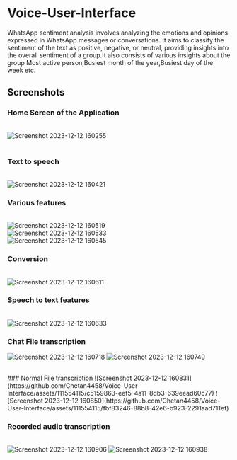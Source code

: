 # Voice-User-Interface


WhatsApp sentiment analysis involves analyzing the emotions and opinions expressed in WhatsApp messages or conversations. It aims to classify the sentiment of the text as positive, negative, or neutral, providing insights into the overall sentiment of a group.It also consists of various insights about the group Most active person,Busiest month of the year,Busiest day of the week etc.



## Screenshots
### Home Screen of the Application
<br />![Screenshot 2023-12-12 160255](https://github.com/Chetan4458/Voice-User-Interface/assets/111554115/3e4979ec-78fb-40f0-a8cb-da17bd410849)
<br />
<br />
### Text to speech
<br />![Screenshot 2023-12-12 160421](https://github.com/Chetan4458/Voice-User-Interface/assets/111554115/e35f92c9-82c4-4217-b74d-d317a3a1bedc)
<br />
### Various features
<br />![Screenshot 2023-12-12 160519](https://github.com/Chetan4458/Voice-User-Interface/assets/111554115/26010675-564c-400a-bbd3-906e77638de1)
<br />![Screenshot 2023-12-12 160533](https://github.com/Chetan4458/Voice-User-Interface/assets/111554115/2b8d7a1f-e6a2-4fb8-87da-68254e675e9b)
<br />![Screenshot 2023-12-12 160545](https://github.com/Chetan4458/Voice-User-Interface/assets/111554115/6ace76a9-64fa-491a-b6fe-0d3cc552155d)
<br />
### Conversion
<br />![Screenshot 2023-12-12 160611](https://github.com/Chetan4458/Voice-User-Interface/assets/111554115/c6123d1d-2a77-4a4e-82cf-f0a899d9a0f2)
<br />
### Speech to text features
<br />![Screenshot 2023-12-12 160633](https://github.com/Chetan4458/Voice-User-Interface/assets/111554115/2029e66b-5739-40ff-bff7-f33a0cad9f3c)
<br />

### Chat File transcription
![Screenshot 2023-12-12 160718](https://github.com/Chetan4458/Voice-User-Interface/assets/111554115/235e01e5-8748-4cbd-8a5b-5f8d5588ce9e)
![Screenshot 2023-12-12 160749](https://github.com/Chetan4458/Voice-User-Interface/assets/111554115/9ee92395-a60e-4eaa-b425-389a21b2ce29)

<br />
### Normal File transcription
![Screenshot 2023-12-12 160831](https://github.com/Chetan4458/Voice-User-Interface/assets/111554115/c5159863-eef5-4a11-8db3-639eead60c77)
![Screenshot 2023-12-12 160850](https://github.com/Chetan4458/Voice-User-Interface/assets/111554115/fbf83246-88b8-42e6-b923-2291aad711ef)

<br />

### Recorded audio transcription
<br />![Screenshot 2023-12-12 160906](https://github.com/Chetan4458/Voice-User-Interface/assets/111554115/bb9b7950-3e57-40db-8d47-a169e5638cd1)
![Screenshot 2023-12-12 160938](https://github.com/Chetan4458/Voice-User-Interface/assets/111554115/3f3d67d6-2247-4771-ba96-583d0096c2a4)






